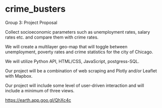 # crime_busters

Group 3: Project Proposal

Collect socioeconomic parameters such as unemployment rates, salary rates etc. and compare them with crime rates. 

We will create a multilayer geo-map that will toggle between unemployment, poverty rates and crime statistics for the city of Chicago. 

We will utilize Python API, HTML/CSS, JavaScript, postgress-SQL.

Our project will be a combination of web scraping and Plotly and/or Leaflet with Mapbox.

Our  project will include some level of user-driven interaction and will include a minimum of three views.

https://earth.app.goo.gl/QhXc4c
